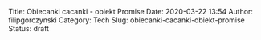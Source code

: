 Title: Obiecanki cacanki - obiekt Promise
Date: 2020-03-22 13:54
Author: filipgorczynski
Category: Tech
Slug: obiecanki-cacanki-obiekt-promise
Status: draft


